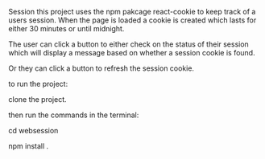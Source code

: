 Session
this project uses the npm pakcage react-cookie to keep track of a users session. When the page is loaded a cookie is created which lasts for either 30 minutes or until midnight. 

The user can click a button to either check on the status of their session which will display a message based on whether a session cookie is found. 

Or they can click a button to refresh the session cookie. 

to run the project: 

clone the project. 

then run the commands in the terminal: 

cd websession

npm install . 




